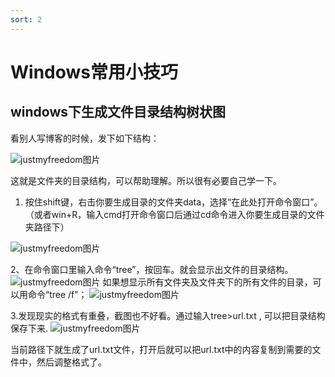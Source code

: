 ```yaml
---
sort: 2
---
```


# Windows常用小技巧

## windows下生成文件目录结构树状图

看别人写博客的时候，发下如下结构：  

![justmyfreedom图片](https://image.justmyfreedom.com//static/assets/blog_img/微信截图_20230517092857min.png)

这就是文件夹的目录结构，可以帮助理解。所以很有必要自己学一下。

1. 按住shift键，右击你要生成目录的文件夹data，选择“在此处打开命令窗口”。（或者win+R，输入cmd打开命令窗口后通过cd命令进入你要生成目录的文件夹路径下）  

![justmyfreedom图片](https://image.justmyfreedom.com//static/assets/blog_img/微信截图_20230517093215min.png)

2、在命令窗口里输入命令“tree”，按回车。就会显示出文件的目录结构。
![justmyfreedom图片](https://image.justmyfreedom.com//static/assets/blog_img/微信截图_20230517093410min.png)
如果想显示所有文件夹及文件夹下的所有文件的目录，可以用命令“tree /f”；
![justmyfreedom图片](https://image.justmyfreedom.com//static/assets/blog_img/微信截图_20230517093608min.png)

3.发现现实的格式有重叠，截图也不好看。通过输入tree>url.txt , 可以把目录结构保存下来. 
![justmyfreedom图片](https://image.justmyfreedom.com//static/assets/blog_img/微信截图_20230517093838min.png)

当前路径下就生成了url.txt文件，打开后就可以把url.txt中的内容复制到需要的文件中，然后调整格式了。